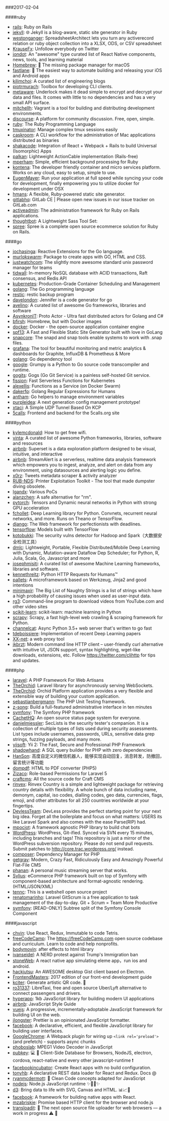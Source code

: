 ###2017-02-04

####ruby

* [rails](https://github.com/rails/rails): Ruby on Rails
* [jekyll](https://github.com/jekyll/jekyll): 🌐 Jekyll is a blog-aware, static site generator in Ruby
* [westonganger](https://github.com/westonganger/spreadsheet_architect): SpreadsheetArchitect lets you turn any activerecord relation or ruby object collection into a XLSX, ODS, or CSV spreadsheet
* [KrauseFx](https://github.com/KrauseFx/twitter-unfollow): Unfollow everybody on Twitter
* [jondot](https://github.com/jondot/awesome-react-native): An "awesome" type curated list of React Native components, news, tools, and learning material
* [Homebrew](https://github.com/Homebrew/brew): 🍺 The missing package manager for macOS
* [fastlane](https://github.com/fastlane/fastlane): 🚀 The easiest way to automate building and releasing your iOS and Android apps
* [kilimchoi](https://github.com/kilimchoi/engineering-blogs): A curated list of engineering blogs
* [piotrmurach](https://github.com/piotrmurach/tty): Toolbox for developing CLI clients.
* [metaware](https://github.com/metaware/underlock): Underlock makes it dead simple to encrypt and decrypt your data and files. It comes with little to no dependencies and has a very small API surface.
* [mitchellh](https://github.com/mitchellh/vagrant): Vagrant is a tool for building and distributing development environments.
* [discourse](https://github.com/discourse/discourse): A platform for community discussion. Free, open, simple.
* [ruby](https://github.com/ruby/ruby): The Ruby Programming Language
* [tmuxinator](https://github.com/tmuxinator/tmuxinator): Manage complex tmux sessions easily
* [caskroom](https://github.com/caskroom/homebrew-cask): A CLI workflow for the administration of Mac applications distributed as binaries
* [shakacode](https://github.com/shakacode/react_on_rails): Integration of React + Webpack + Rails to build Universal (Isomorphic) Apps
* [palkan](https://github.com/palkan/litecable): Lightweight ActionCable implementation (Rails-free)
* [mperham](https://github.com/mperham/sidekiq): Simple, efficient background processing for Ruby
* [kontena](https://github.com/kontena/kontena): The developer friendly container and micro services platform. Works on any cloud, easy to setup, simple to use.
* [EugenMayer](https://github.com/EugenMayer/docker-sync): Run your application at full speed while syncing your code for development, finally empowering you to utilize docker for development under OSX
* [hmans](https://github.com/hmans/flutterby): A flexible, Ruby-powered static site generator.
* [gitlabhq](https://github.com/gitlabhq/gitlabhq): GitLab CE | Please open new issues in our issue tracker on GitLab.com
* [activeadmin](https://github.com/activeadmin/activeadmin): The administration framework for Ruby on Rails applications.
* [thoughtbot](https://github.com/thoughtbot/bourbon): A Lightweight Sass Tool Set:
* [spree](https://github.com/spree/spree): Spree is a complete open source ecommerce solution for Ruby on Rails.

####go

* [jochasinga](https://github.com/jochasinga/RxGo): Reactive Extensions for the Go language.
* [murlokswarm](https://github.com/murlokswarm/app): Package to create apps with GO, HTML and CSS.
* [justwatchcom](https://github.com/justwatchcom/gopass): The slightly more awesome standard unix password manager for teams
* [tidwall](https://github.com/tidwall/summitdb): In-memory NoSQL database with ACID transactions, Raft consensus, and Redis API
* [kubernetes](https://github.com/kubernetes/kubernetes): Production-Grade Container Scheduling and Management
* [golang](https://github.com/golang/go): The Go programming language
* [restic](https://github.com/restic/restic): restic backup program
* [davelondon](https://github.com/davelondon/jennifer): Jennifer is a code generator for go
* [avelino](https://github.com/avelino/awesome-go): A curated list of awesome Go frameworks, libraries and software
* [AsynkronIT](https://github.com/AsynkronIT/protoactor-go): Proto Actor - Ultra fast distributed actors for Golang and C#
* [bfirsh](https://github.com/bfirsh/whalebrew): Homebrew, but with Docker images
* [docker](https://github.com/docker/docker): Docker - the open-source application container engine
* [spf13](https://github.com/spf13/hugo): A Fast and Flexible Static Site Generator built with love in GoLang
* [snapcore](https://github.com/snapcore/snapd): The snapd and snap tools enable systems to work with .snap files.
* [grafana](https://github.com/grafana/grafana): The tool for beautiful monitoring and metric analytics & dashboards for Graphite, InfluxDB & Prometheus & More
* [golang](https://github.com/golang/dep): Go dependency tool
* [google](https://github.com/google/grumpy): Grumpy is a Python to Go source code transcompiler and runtime.
* [gogits](https://github.com/gogits/gogs): Gogs (Go Git Service) is a painless self-hosted Git service.
* [fission](https://github.com/fission/fission): Fast Serverless Functions for Kubernetes
* [alexellis](https://github.com/alexellis/faas): Functions as a Service (on Docker Swarm)
* [dakerfp](https://github.com/dakerfp/re): Golang Regular Expressions for Humans
* [antham](https://github.com/antham/envh): Go helpers to manage environment variables
* [purpleidea](https://github.com/purpleidea/mgmt): A next generation config management prototype!
* [xtaci](https://github.com/xtaci/kcptun): A Simple UDP Tunnel Based On KCP
* [5calls](https://github.com/5calls/5calls): Frontend and backend for the 5calls.org site

####python

* [kylemcdonald](https://github.com/kylemcdonald/FreeWifi): How to get free wifi.
* [vinta](https://github.com/vinta/awesome-python): A curated list of awesome Python frameworks, libraries, software and resources
* [airbnb](https://github.com/airbnb/superset): Superset is a data exploration platform designed to be visual, intuitive, and interactive
* [airbnb](https://github.com/airbnb/streamalert): StreamAlert is a serverless, realtime data analysis framework which empowers you to ingest, analyze, and alert on data from any environment, using datasources and alerting logic you define.
* [x0rz](https://github.com/x0rz/tweets_analyzer): Tweets metadata scraper & activity analyzer
* [RUB-NDS](https://github.com/RUB-NDS/PRET): Printer Exploitation Toolkit - The tool that made dumpster diving obsolete.
* [lgandx](https://github.com/lgandx/PoC): Various PoCs
* [alanzchen](https://github.com/alanzchen/rm-protection): A safe alternative for "rm".
* [pytorch](https://github.com/pytorch/pytorch): Tensors and Dynamic neural networks in Python with strong GPU acceleration
* [fchollet](https://github.com/fchollet/keras): Deep Learning library for Python. Convnets, recurrent neural networks, and more. Runs on Theano or TensorFlow.
* [django](https://github.com/django/django): The Web framework for perfectionists with deadlines.
* [tensorflow](https://github.com/tensorflow/models): Models built with TensorFlow
* [kotobukki](https://github.com/kotobukki/BigDataAudit): The security vulns detector for Hadoop and Spark（大数据安全检测工具）
* [dmlc](https://github.com/dmlc/mxnet): Lightweight, Portable, Flexible Distributed/Mobile Deep Learning with Dynamic, Mutation-aware Dataflow Dep Scheduler; for Python, R, Julia, Scala, Go, Javascript and more
* [josephmisiti](https://github.com/josephmisiti/awesome-machine-learning): A curated list of awesome Machine Learning frameworks, libraries and software.
* [kennethreitz](https://github.com/kennethreitz/requests): Python HTTP Requests for Humans™
* [pallets](https://github.com/pallets/flask): A microframework based on Werkzeug, Jinja2 and good intentions
* [minimaxir](https://github.com/minimaxir/big-list-of-naughty-strings): The Big List of Naughty Strings is a list of strings which have a high probability of causing issues when used as user-input data.
* [rg3](https://github.com/rg3/youtube-dl): Command-line program to download videos from YouTube.com and other video sites
* [scikit-learn](https://github.com/scikit-learn/scikit-learn): scikit-learn: machine learning in Python
* [scrapy](https://github.com/scrapy/scrapy): Scrapy, a fast high-level web crawling & scraping framework for Python.
* [channelcat](https://github.com/channelcat/sanic): Async Python 3.5+ web server that's written to go fast
* [tdeboissiere](https://github.com/tdeboissiere/DeepLearningImplementations): Implementation of recent Deep Learning papers
* [XX-net](https://github.com/XX-net/XX-Net): a web proxy tool
* [jkbrzt](https://github.com/jkbrzt/httpie): Modern command line HTTP client – user-friendly curl alternative with intuitive UI, JSON support, syntax highlighting, wget-like downloads, extensions, etc. Follow https://twitter.com/clihttp for tips and updates.

####php

* [laravel](https://github.com/laravel/laravel): A PHP Framework For Web Artisans
* [TheOrchid](https://github.com/TheOrchid/Socket): Laravel library for asynchronously serving WebSockets.
* [TheOrchid](https://github.com/TheOrchid/Platform): Orchid Platform application provides a very flexible and extensible way of building your custom application.
* [sebastianbergmann](https://github.com/sebastianbergmann/phpunit): The PHP Unit Testing framework.
* [z-song](https://github.com/z-song/laravel-admin): Build a full-featured administrative interface in ten minutes
* [symfony](https://github.com/symfony/symfony): The Symfony PHP framework
* [CachetHQ](https://github.com/CachetHQ/Cachet): An open source status page system for everyone.
* [danielmiessler](https://github.com/danielmiessler/SecLists): SecLists is the security tester's companion. It is a collection of multiple types of lists used during security assessments. List types include usernames, passwords, URLs, sensitive data grep strings, fuzzing payloads, and many more.
* [yiisoft](https://github.com/yiisoft/yii2): Yii 2: The Fast, Secure and Professional PHP Framework
* [shadowhand](https://github.com/shadowhand/latitude): A SQL query builder for PHP with zero dependencies
* [HanSon](https://github.com/HanSon/vbot): 高度自定义的微信机器人，能够实现自动回复，消息转发，防撤回，留言统计等功能
* [dompdf](https://github.com/dompdf/dompdf): HTML to PDF converter (PHP5)
* [Zizaco](https://github.com/Zizaco/entrust): Role-based Permissions for Laravel 5
* [craftcms](https://github.com/craftcms/cms): All the source code for Craft CMS
* [rinvex](https://github.com/rinvex/country): Rinvex Country is a simple and lightweight package for retrieving country details with flexibility. A whole bunch of data including name, demonym, capital, iso codes, dialling codes, geo data, currencies, flags, emoji, and other attributes for all 250 countries worldwide at your fingertips.
* [DevlessTeam](https://github.com/DevlessTeam/DV-PHP-CORE): DevLess provides the perfect starting point for your next big idea. Forget all the boilerplate and focus on what matters: USERS its like Laravel Spark and also comes with the ease Parse(RIP) had.
* [mpociot](https://github.com/mpociot/botman): A framework agnostic PHP library to build chat bots
* [WordPress](https://github.com/WordPress/WordPress): WordPress, Git-ified. Synced via SVN every 15 minutes, including branches and tags! This repository is just a mirror of the WordPress subversion repository. Please do not send pull requests. Submit patches to http://core.trac.wordpress.org/ instead.
* [composer](https://github.com/composer/composer): Dependency Manager for PHP
* [getgrav](https://github.com/getgrav/grav): Modern, Crazy Fast, Ridiculously Easy and Amazingly Powerful Flat-File CMS
* [phanan](https://github.com/phanan/koel): A personal music streaming server that works.
* [Sylius](https://github.com/Sylius/Sylius): eCommerce PHP framework built on top of Symfony with component-based architecture and format-agnostic rendering. (HTML/JSON/XML)
* [tennc](https://github.com/tennc/webshell): This is a webshell open source project
* [renatomarinho](https://github.com/renatomarinho/laravel-gitscrum): Laravel GitScrum is a free application to task management of the day-to-day. Git + Scrum = Team More Productive
* [symfony](https://github.com/symfony/console): [READ-ONLY] Subtree split of the Symfony Console Component

####javascript

* [chvin](https://github.com/chvin/react-tetris): Use React, Redux, Immutable to code Tetris.
* [freeCodeCamp](https://github.com/freeCodeCamp/freeCodeCamp): The https://freeCodeCamp.com open source codebase and curriculum. Learn to code and help nonprofits.
* [bodymovin](https://github.com/bodymovin/bodymovin): after effects to html library
* [ivanseidel](https://github.com/ivanseidel/Is-Now-Illegal): A NERD protest against Trump's Immigration ban
* [stoneWeb](https://github.com/stoneWeb/elm-react-native): A react native app simulating eleme app，run ios and android.
* [hackjutsu](https://github.com/hackjutsu/Lepton): An AWESOME desktop Gist client based on Electron.
* [FrontendMasters](https://github.com/FrontendMasters/front-end-handbook-2017): 2017 edition of our front-end development guide
* [kciter](https://github.com/kciter/qart.js): Generate artistic QR code. 🎨
* [ro31337](https://github.com/ro31337/libretaxi): LibreTaxi, free and open source Uber/Lyft alternative to connect passengers and drivers.
* [hyperapp](https://github.com/hyperapp/hyperapp): 1kb JavaScript library for building modern UI applications
* [airbnb](https://github.com/airbnb/javascript): JavaScript Style Guide
* [vuejs](https://github.com/vuejs/vue): A progressive, incrementally-adoptable JavaScript framework for building UI on the web.
* [jlongster](https://github.com/jlongster/prettier): Prettier is an opinionated JavaScript formatter.
* [facebook](https://github.com/facebook/react): A declarative, efficient, and flexible JavaScript library for building user interfaces.
* [GoogleChrome](https://github.com/GoogleChrome/preload-webpack-plugin): A Webpack plugin for wiring up `<link rel='preload'>` (and prefetch) - supports async chunks
* [phoboslab](https://github.com/phoboslab/jsmpeg): MPEG1 Video Decoder in JavaScript
* [pubkey](https://github.com/pubkey/rxdb): 💻 📱 Client-Side Database for Browsers, NodeJS, electron, cordova, react-native and every other javascript-runtime ❗️
* [facebookincubator](https://github.com/facebookincubator/create-react-app): Create React apps with no build configuration.
* [tonyhb](https://github.com/tonyhb/tectonic): A declarative REST data loader for React and Redux. Docs @
* [ryanmcdermott](https://github.com/ryanmcdermott/clean-code-javascript): 🛁 Clean Code concepts adapted for JavaScript
* [nodejs](https://github.com/nodejs/node): Node.js JavaScript runtime ✨🐢🚀✨
* [d3](https://github.com/d3/d3): Bring data to life with SVG, Canvas and HTML. 📊📈🎉
* [facebook](https://github.com/facebook/react-native): A framework for building native apps with React.
* [mzabriskie](https://github.com/mzabriskie/axios): Promise based HTTP client for the browser and node.js
* [transloadit](https://github.com/transloadit/uppy): 🐶 The next open source file uploader for web browsers — a work in progress ⚠️ 🚧
